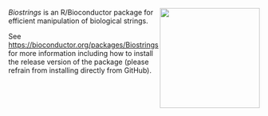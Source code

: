 [<img src="https://www.bioconductor.org/images/logo/jpg/bioconductor_logo_rgb.jpg" width="200" align="right"/>](https://bioconductor.org/)

_Biostrings_ is an R/Bioconductor package for efficient manipulation of biological strings.

See https://bioconductor.org/packages/Biostrings for more information including how to install the release version of the package (please refrain from installing directly from GitHub).

